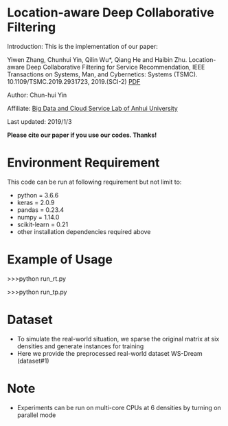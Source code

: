 
# Location-aware Deep Collaborative Filtering

Introduction: This is the implementation of our paper:

Yiwen Zhang, Chunhui Yin, Qilin Wu*, Qiang He and Haibin Zhu. Location-aware Deep Collaborative Filtering for Service Recommendation, IEEE Transactions on Systems, Man, and Cybernetics: Systems (TSMC). 10.1109/TSMC.2019.2931723, 2019.(SCI-2) [PDF](https://ieeexplore.ieee.org/document/8805172)

Author: Chun-hui Yin

Affiliate: [Big Data and Cloud Service Lab of Anhui University](http://bigdata.ahu.edu.cn)

Last updated: 2019/1/3

**Please cite our paper if you use our codes. Thanks!** 

# Environment Requirement

This code can be run at following requirement but not limit to:
- python = 3.6.6
- keras = 2.0.9
- pandas = 0.23.4
- numpy = 1.14.0
- scikit-learn = 0.21
- other installation dependencies required above

# Example of Usage

&gt;&gt;&gt;python run_rt.py

&gt;&gt;&gt;python run_tp.py

# Dataset

- To simulate the real-world situation, we sparse the original matrix at six densities and generate instances for training
- Here we provide the preprocessed real-world dataset WS-Dream (dataset#1)

# Note

- Experiments can be run on multi-core CPUs at 6 densities by turning on parallel mode
